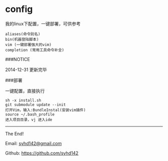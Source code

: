 config
============


我的linux下配置，一键部署，可供参考

    aliases(命令别名)
    bin(机器登陆脚本)
    vim (一键部署强大的vim)
    completion (常用工具命令补全)


###NOTICE

2014-12-31 更新完毕

###部署

一键配置，直接执行

    sh -x install.sh
    git submodule update --init
    打开Vim，输入:BundleInstal(安装vim插件)
    source ~/.bash_profile
    进入项目目录，vj 进入ide


------------------------


The End!

Email: syhd142@gmail.com

Github: https://github.com/syhd142
